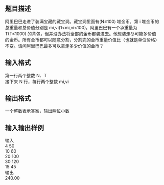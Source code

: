 ## 题目描述
阿里巴巴走进了装满宝藏的藏宝洞。藏宝洞里面有(N≤100) 堆金币，第 i 堆金币的总重量和总价值分别是 mi,vi(1<mi,vi<100)。阿里巴巴有一个承重量为 T(T≤1000) 的背包，但并没办法将全部的金币都装进去。他想装走尽可能多价值的金币。所有金币都可以随意分割，分割完的金币重量价值比（也就是单位价格）不变。请问阿里巴巴最多可以拿走多少价值的金币？

## 输入格式
第一行两个整数 N、T  
接下来 N 行，每行两个整数 mi,vi

## 输出格式
一个整数表示答案，输出两位小数

## 输入输出样例
输入   
4 50  
10 60  
20 100  
30 120  
15 45  
输出   
240.00
